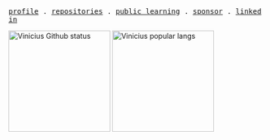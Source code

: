 <!--
<p>
  Welcome to my GitHub profile!  <img src="./emoji/party-popper.gif" alt="Party Popper" height="16" />
</p>
<p>
Here you'll find my open-source projects and coding journey.  <img src="./emoji/rocket.gif" alt="Animated rocket" height="16" /> 
</p>
-->
<p>
  <samp>
    <a href="https://github.com/vczb">profile</a> .
    <a href="https://github.com/vczb?tab=repositories">repositories</a> .
    <a href="https://github.com/users/vczb/projects/2">public learning</a> .
    <a href="https://github.com/sponsors/vczb">sponsor</a> .
    <a href="https://www.linkedin.com/in/vczb/">linked in</a>
  </samp>
</p>
<p>
  <img alt="Vinicius Github status" src="https://github-readme-stats.vercel.app/api?username=vczb&theme=dark" height="200" />
  <img alt="Vinicius popular langs" src="https://github-readme-stats.vercel.app/api/top-langs/?username=vczb&layout=compact&theme=dark" height="200" />
</p>
